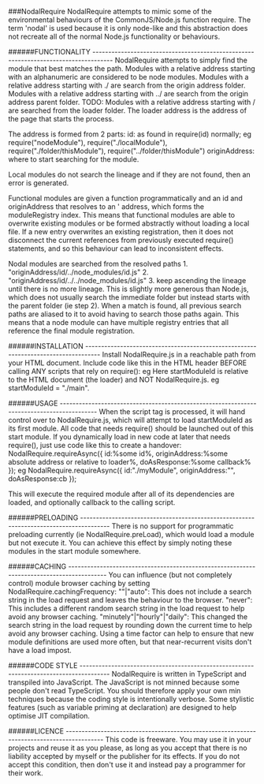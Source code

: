 ###NodalRequire
NodalRequire attempts to mimic some of the environmental behaviours of the CommonJS/Node.js function require.
The term 'nodal' is used because it is only node-like and this abstraction does not recreate all of the 
normal Node.js functionality or behaviours.

######FUNCTIONALITY ------------------------------------------------------------------------------------
NodalRequire attempts to simply find the module that best matches the path.
Modules with a relative address starting with an alphanumeric are considered to be node modules.
Modules with a relative address starting with ./ are search from the origin address folder.
Modules with a relative address starting with ../ are search from the origin address parent folder.
TODO: Modules with a relative address starting with / are searched from the loader folder.
The loader address is the address of the page that starts the process.

The address is formed from 2 parts: 
	id: as found in require(id) normally; eg require("nodeModule"), require("./localModule"), 
		require("./folder/thisModule"), require("../folder/thisModule")
	originAddress: where to start searching for the module.

Local modules do not search the lineage and if they are not found, then an error is generated.

Functional modules are given a function programmatically and an id and originAddress that resolves to an '
address, which forms the moduleRegistry index.
This means that functional modules are able to overwrite existing modules or be formed abstractly without 
loading a local file.
If a new entry overwrites an existing registration, then it does not disconnect the current references from 
previously executed require() statements, and so this behaviour can lead to inconsistent effects.

Nodal modules are searched from the resolved paths 
	1. "originAddress/id/../node_modules/id.js"
	2. "originAddress/id/../../node_modules/id.js"
	3. keep ascending the lineage until there is no more lineage.
This is slightly more generous than Node.js, which does not usually search the immediate folder but instead 
starts with the parent folder (ie step 2).
When a match is found, all previous search paths are aliased to it to avoid having to search those paths again.
This means that a node module can have multiple registry entries that all reference the final module registration.

######INSTALLATION -----------------------------------------------------------------------------------
Install NodalRequire.js in a reachable path from your HTML document.
Include code like this in the HTML header BEFORE calling ANY scripts that rely on require(): 
	<script src="{pathFromHtmlDoc}/NodalRequire.js" data-main=startModuleId></script>
	eg <script src="scripts/NodalRequire.js" data-main="./modules/main"></script>
Here startModuleId is relative to the HTML document (the loader) and NOT NodalRequire.js.
	eg startModuleId = "./main".

######USAGE ------------------------------------------------------------------------------------------
When the script tag is processed, it will hand control over to NodalRequire.js, which will attempt to load 
startModuleId as its first module.
All code that needs require() should be launched out of this start module.
If you dynamically load in new code at later that needs require(), just use code like this to create a handover:
	NodalRequire.requireAsync({
		id:%some id%,
		originAddress:%some absolute address or relative to loader%,
		doAsResponse:%some callback%
	});
eg
	NodalRequire.requireAsync({
		id:"./myModule",
		originAddress:"",
		doAsResponse:cb
	});

This will execute the required module after all of its dependencies are loaded, and optionally callback to 
the calling script.

######PRELOADING ---------------------------------------------------------------------------------------
There is no support for programmatic preloading currently (ie NodalRequire.preLoad), which would load a 
module but not execute it.
You can achieve this effect by simply noting these modules in the start module somewhere.

######CACHING ------------------------------------------------------------------------------------------
You can influence (but not completely control) module browser caching by setting NodalRequire.cachingFrequency:
	""|"auto": This does not include a search string in the load request and leaves the behaviour to the browser.
	"never": This includes a different random search string in the load request to help avoid any browser caching.
	"minutely"|"hourly"|"daily": This changed the search string in the load request by rounding down the current 
		time to help avoid any browser caching.
Using a time factor can help to ensure that new module definitions are used more often, but that near-recurrent 
visits don't have a load impost.

######CODE STYLE ---------------------------------------------------------------------------------------
NodalRequire is written in TypeScript and transpiled into JavaScript.
The JavaScript is not minned because some people don't read TypeScript.
You should therefore apply your own min techniques because the coding style is intentionally verbose.
Some stylistic features (such as variable priming at declaration) are designed to help optimise JIT compilation.

######LICENCE ------------------------------------------------------------------------------------------
This code is freeware. You may use it in your projects and reuse it as you please,
as long as you accept that there is no liability accepted by myself or the publisher for its effects.
If you do not accept this condition, then don't use it and instead pay a programmer for their work. 
